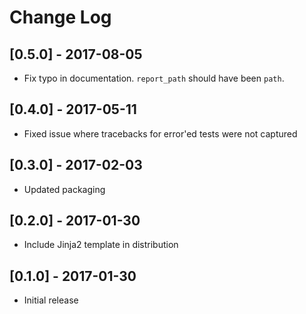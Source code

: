# Change Log

## [0.5.0] - 2017-08-05
- Fix typo in documentation. `report_path` should have been `path`.

## [0.4.0] - 2017-05-11
- Fixed issue where tracebacks for error'ed tests were not captured

## [0.3.0] - 2017-02-03
- Updated packaging

## [0.2.0] - 2017-01-30
- Include Jinja2 template in distribution

## [0.1.0] - 2017-01-30
- Initial release

